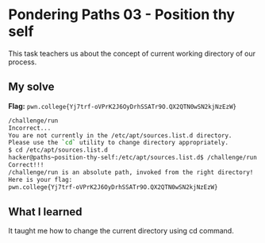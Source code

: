 # Pondering Paths 03 - Position thy self
This task teachers us about the concept of current working directory of our process.

## My solve
**Flag:** `pwn.college{Yj7trf-oVPrK2J6OyDrhSSATr9O.QX2QTN0wSN2kjNzEzW}`

```bash
/challenge/run
Incorrect...
You are not currently in the /etc/apt/sources.list.d directory.
Please use the `cd` utility to change directory appropriately.
$ cd /etc/apt/sources.list.d
hacker@paths~position-thy-self:/etc/apt/sources.list.d$ /challenge/run
Correct!!!
/challenge/run is an absolute path, invoked from the right directory!
Here is your flag:
pwn.college{Yj7trf-oVPrK2J6OyDrhSSATr9O.QX2QTN0wSN2kjNzEzW}
```

## What I learned
It taught me how to change the current directory using cd command.
